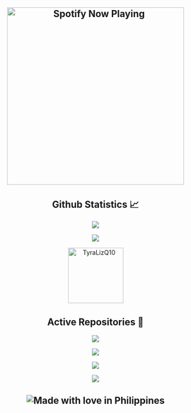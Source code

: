 <p align = "center">
 <h2 align="center"> <img src="https://spotify-recently-played-readme.vercel.app/api?user=21dwvex3enh22lypnm2tvwcsq" alt="Spotify Now Playing" width="400" />
</p>  
<h2 align="center">Github Statistics 📈</h2>
<p align="center"><a href="https://github.com/TyraLizQ10"><img src="https://github-readme-stats.vercel.app/api?username=TyraLizQ10&show_icons=true&theme=dark"></a></p>
<p align="center"><a href="https://github.com/TyraLizQ10"><img src="https://github-readme-stats.vercel.app/api/top-langs/?username=TyraLizQ10&theme=dark&layout=compact"></a></p>
<p align="Center"><img width="125" src="https://komarev.com/ghpvc/?username=iamlazy123&style=flat-square" alt="TyraLizQ10"></p>
<h2 align="center">Active Repositories 🥼</h2>
<p align="center"><a href="https://github.com/TyraLizQ10/device_xiaomi_juice"><img src="https://github-readme-stats.vercel.app/api/pin/?username=TyraLizQ10&repo=device_xiaomi_juice&show_owner=false&theme=dark"></a></p>
<p align="center"><a href="https://github.com/TyraLizQ10/device_xiaomi_mojito"><img src="https://github-readme-stats.vercel.app/api/pin/?username=TyraLizQ10&repo=device_xiaomi_mojito&show_owner=false&theme=dark"></a></p>
<p align="center"><a href="https://github.com/TyraLizQ10/device_xiaomi_sm6150-common"><img src="https://github-readme-stats.vercel.app/api/pin/?username=TyraLizQ10&repo=device_xiaomi_sm6150-common&show_owner=false&theme=dark"></a></p>
<p align="center"><a href="https://github.com/TyraLizQ10/kernel_xiaomi_juice"><img src="https://github-readme-stats.vercel.app/api/pin/?username=TyraLizQ10&repo=kernel_xiaomi_juice&show_owner=false&theme=dark"></a></p>
<h2 align="center">
 <img src="https://madewithlove.now.sh/ph?colorB=%233838ff" alt="Made with love in Philippines">
</h2>
